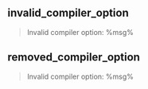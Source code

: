 ## invalid_compiler_option

> Invalid compiler option: %msg%

## removed_compiler_option

> Invalid compiler option: %msg%